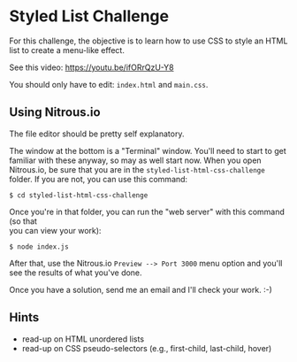 # Styled List Challenge

For this challenge, the objective is to learn how to use CSS to style an HTML
list to create a menu-like effect.

See this video: https://youtu.be/ifORrQzU-Y8

You should only have to edit: `index.html` and `main.css`.

## Using Nitrous.io

The file editor should be pretty self explanatory.

The window at the bottom is a "Terminal" window. You'll need to start to get familiar
with these anyway, so may as well start now. When you open Nitrous.io, be sure that
you are in the `styled-list-html-css-challenge` folder. If you are not, you can use
this command:

    $ cd styled-list-html-css-challenge

Once you're in that folder, you can run the "web server" with this command (so that\
you can view your work):

    $ node index.js

After that, use the Nitrous.io `Preview --> Port 3000` menu option and you'll see the
results of what you've done.

Once you have a solution, send me an email and I'll check your work. :-)


## Hints

- read-up on HTML unordered lists
- read-up on CSS pseudo-selectors (e.g., first-child, last-child, hover)
